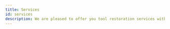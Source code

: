 ```yaml
---
title: Services
id: services
description: We are pleased to offer you tool restoration services with high-strength, wear-resistant PVD- and DLC-coatings.
---
```

